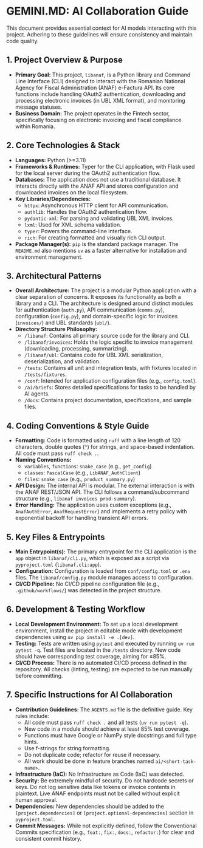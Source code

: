 # GEMINI.MD: AI Collaboration Guide

This document provides essential context for AI models interacting with this project. Adhering to these guidelines will ensure consistency and maintain code quality.

## 1. Project Overview & Purpose

* **Primary Goal:** This project, `libanaf`, is a Python library and Command Line Interface (CLI) designed to interact with the Romanian National Agency for Fiscal Administration (ANAF) e-Factura API. Its core functions include handling OAuth2 authentication, downloading and processing electronic invoices (in UBL XML format), and monitoring message statuses.
* **Business Domain:** The project operates in the Fintech sector, specifically focusing on electronic invoicing and fiscal compliance within Romania.

## 2. Core Technologies & Stack

* **Languages:** Python (>=3.11)
* **Frameworks & Runtimes:** Typer for the CLI application, with Flask used for the local server during the OAuth2 authentication flow.
* **Databases:** The application does not use a traditional database. It interacts directly with the ANAF API and stores configuration and downloaded invoices on the local filesystem.
* **Key Libraries/Dependencies:**
    *   `httpx`: Asynchronous HTTP client for API communication.
    *   `authlib`: Handles the OAuth2 authentication flow.
    *   `pydantic-xml`: For parsing and validating UBL XML invoices.
    *   `lxml`: Used for XML schema validation.
    *   `typer`: Powers the command-line interface.
    *   `rich`: For creating formatted and visually rich CLI output.
* **Package Manager(s):** `pip` is the standard package manager. The `README.md` also mentions `uv` as a faster alternative for installation and environment management.

## 3. Architectural Patterns

* **Overall Architecture:** The project is a modular Python application with a clear separation of concerns. It exposes its functionality as both a library and a CLI. The architecture is designed around distinct modules for authentication (`auth.py`), API communication (`comms.py`), configuration (`config.py`), and domain-specific logic for invoices (`invoices/`) and UBL standards (`ubl/`).
* **Directory Structure Philosophy:**
    *   `/libanaf`: Contains all primary source code for the library and CLI.
    *   `/libanaf/invoices`: Holds the logic specific to invoice management (downloading, processing, summarizing).
    *   `/libanaf/ubl`: Contains code for UBL XML serialization, deserialization, and validation.
    *   `/tests`: Contains all unit and integration tests, with fixtures located in `/tests/fixtures`.
    *   `/conf`: Intended for application configuration files (e.g., `config.toml`).
    *   `/ai/briefs`: Stores detailed specifications for tasks to be handled by AI agents.
    *   `/docs`: Contains project documentation, specifications, and sample files.

## 4. Coding Conventions & Style Guide

* **Formatting:** Code is formatted using `ruff` with a line length of 120 characters, double quotes (`"`) for strings, and space-based indentation. All code must pass `ruff check .`.
* **Naming Conventions:**
    *   `variables`, `functions`: `snake_case` (e.g., `get_config`)
    *   `classes`: `PascalCase` (e.g., `LibANAF_AuthClient`)
    *   `files`: `snake_case` (e.g., `product_summary.py`)
* **API Design:** The internal API is modular. The external interaction is with the ANAF REST/JSON API. The CLI follows a command/subcommand structure (e.g., `libanaf invoices prod-summary`).
* **Error Handling:** The application uses custom exceptions (e.g., `AnafAuthError`, `AnafRequestError`) and implements a retry policy with exponential backoff for handling transient API errors.

## 5. Key Files & Entrypoints

* **Main Entrypoint(s):** The primary entrypoint for the CLI application is the `app` object in `libanaf/cli.py`, which is exposed as a script via `pyproject.toml` (`libanaf.cli:app`).
* **Configuration:** Configuration is loaded from `conf/config.toml` or `.env` files. The `libanaf/config.py` module manages access to configuration.
* **CI/CD Pipeline:** No CI/CD pipeline configuration file (e.g., `.github/workflows/`) was detected in the project structure.

## 6. Development & Testing Workflow

* **Local Development Environment:** To set up a local development environment, install the project in editable mode with development dependencies using `uv pip install -e .[dev]`.
* **Testing:** Tests are written using `pytest` and executed by running `uv run pytest -q`. Test files are located in the `/tests` directory. New code should have corresponding test coverage, aiming for ≥85%.
* **CI/CD Process:** There is no automated CI/CD process defined in the repository. All checks (linting, testing) are expected to be run manually before committing.

## 7. Specific Instructions for AI Collaboration

* **Contribution Guidelines:** The `AGENTS.md` file is the definitive guide. Key rules include:
    *   All code must pass `ruff check .` and all tests (`uv run pytest -q`).
    *   New code in a module should achieve at least 85% test coverage.
    *   Functions must have Google or NumPy style docstrings and full type hints.
    *   Use f-strings for string formatting.
    *   Do not duplicate code; refactor for reuse if necessary.
    *   All work should be done in feature branches named `ai/<short-task-name>`.
* **Infrastructure (IaC):** No Infrastructure as Code (IaC) was detected.
* **Security:** Be extremely mindful of security. Do not hardcode secrets or keys. Do not log sensitive data like tokens or invoice contents in plaintext. Live ANAF endpoints must not be called without explicit human approval.
* **Dependencies:** New dependencies should be added to the `[project.dependencies]` or `[project.optional-dependencies]` section in `pyproject.toml`.
* **Commit Messages:** While not explicitly defined, follow the Conventional Commits specification (e.g., `feat:`, `fix:`, `docs:`, `refactor:`) for clear and consistent commit history.
